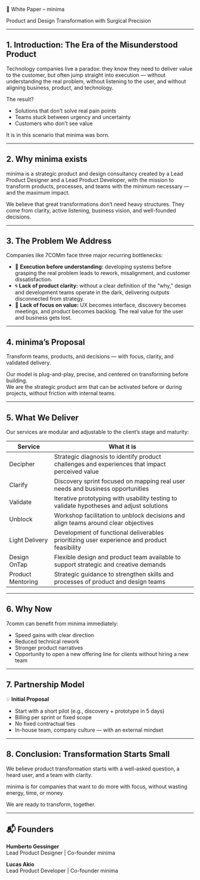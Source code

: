 📄 White Paper – minima

Product and Design Transformation with Surgical Precision

---

## 1. Introduction: The Era of the Misunderstood Product

Technology companies live a paradox: they know they need to deliver value to the customer, but often jump straight into
execution — without understanding the real problem, without listening to the user, and without aligning business,
product, and technology.

The result?

- Solutions that don’t solve real pain points
- Teams stuck between urgency and uncertainty
- Customers who don’t see value

It is in this scenario that minima was born.

---

## 2. Why minima exists

minima is a strategic product and design consultancy created by a Lead Product Designer and a Lead Product Developer,
with the mission to transform products, processes, and teams with the minimum necessary — and the maximum impact.

We believe that great transformations don’t need heavy structures. They come from clarity, active listening, business
vision, and well-founded decisions.

---

## 3. The Problem We Address

Companies like 7COMm face three major recurring bottlenecks:

- 🔧 **Execution before understanding:** developing systems before grasping the real problem leads to rework,
  misalignment, and customer dissatisfaction.
- 🌀 **Lack of product clarity:** without a clear definition of the “why,” design and development teams operate in the
  dark, delivering outputs disconnected from strategy.
- 🎯 **Lack of focus on value:** UX becomes interface, discovery becomes meetings, and product becomes backlog. The real
  value for the user and business gets lost.

---

## 4. minima’s Proposal

Transform teams, products, and decisions — with focus, clarity, and validated delivery.

Our model is plug-and-play, precise, and centered on transforming before building.  
We are the strategic product arm that can be activated before or during projects, without friction with internal teams.

---

## 5. What We Deliver

Our services are modular and adjustable to the client’s stage and maturity:

| Service           | What it is                                                                                     |
|-------------------|------------------------------------------------------------------------------------------------|
| Decipher          | Strategic diagnosis to identify product challenges and experiences that impact perceived value |
| Clarify           | Discovery sprint focused on mapping real user needs and business opportunities                 |
| Validate          | Iterative prototyping with usability testing to validate hypotheses and adjust solutions       |
| Unblock           | Workshop facilitation to unblock decisions and align teams around clear objectives             |
| Light Delivery    | Development of functional deliverables prioritizing user experience and product feasibility    |
| Design OnTap      | Flexible design and product team available to support strategic and creative demands           |
| Product Mentoring | Strategic guidance to strengthen skills and processes of product and design teams              |

---

## 6. Why Now

7comm can benefit from minima immediately:

- Speed gains with clear direction
- Reduced technical rework
- Stronger product narratives
- Opportunity to open a new offering line for clients without hiring a new team

---

## 7. Partnership Model

💡 **Initial Proposal**

- Start with a short pilot (e.g., discovery + prototype in 5 days)
- Billing per sprint or fixed scope
- No fixed contractual ties
- In-house team, company culture — with an external mindset

---

## 8. Conclusion: Transformation Starts Small

We believe product transformation starts with a well-asked question, a heard user, and a team with clarity.

minima is for companies that want to do more with focus, without wasting energy, time, or money.

We are ready to transform, together.

---

## 📬 Founders

**Humberto Gessinger**  
Lead Product Designer | Co-founder minima

**Lucas Akio**  
Lead Product Developer | Co-founder minima  
